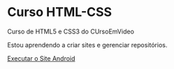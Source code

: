 # Curso HTML-CSS
 Curso de HTML5 e CSS3 do CUrsoEmVideo

 Estou aprendendo a criar sites e gerenciar repositórios.

 <a href="https://rafalemke.github.io/HTML-CSS/Desafios/D010/android.html">Executar o Site Android</a>